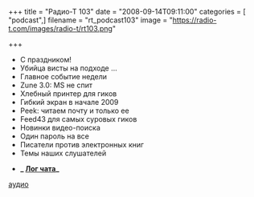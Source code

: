+++
title = "Радио-Т 103"
date = "2008-09-14T09:11:00"
categories = [ "podcast",]
filename = "rt_podcast103"
image = "https://radio-t.com/images/radio-t/rt103.png"

+++

- С праздником!
- Убийца висты на подходе ...
- Главное событие недели
- Zune 3.0: MS не спит
- Хлебный принтер для гиков
- Гибкий экран в начале 2009
- Peek: читаем почту и только ее
- Feed43 для самых суровых гиков
- Новинки видео-поиска
- Один пароль на все
- Писатели против электронных книг
- Темы наших слушателей

* **_ [Лог чата](http://chat.radio-t.com/logs/radio-t-103.html)_**

[аудио](http://cdn.radio-t.com/rt_podcast103.mp3)
<audio src="http://cdn.radio-t.com/rt_podcast103.mp3" preload="none"></audio>